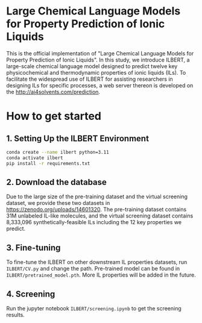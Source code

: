 # Large Chemical Language Models for Property Prediction of Ionic Liquids

This is the official implementation of "Large Chemical Language Models for Property Prediction of Ionic Liquids". In this study, we introduce ILBERT, a large-scale chemical language model designed to predict twelve key physicochemical and thermodynamic properties of ionic liquids (ILs). To facilitate the widespread use of ILBERT for assisting researchers in designing ILs for specific processes, a web server thereon is developed on the http://ai4solvents.com/prediction.

# How to get started

## 1. Setting Up the ILBERT Environment

```bash
conda create --name ilbert python=3.11
conda activate ilbert
pip install -r requirements.txt
```

## 2. Download the database

Due to the large size of the pre-training dataset and the virtual screening dataset, we provide these two datasets in https://zenodo.org/uploads/14601320. The pre-training dataset contains 31M unlabeled IL-like molecules, and the virtual screening dataset contains 8,333,096 synthetically-feasible ILs including the 12 key properties we predict.

## 3. Fine-tuning

To fine-tune the ILBERT on other downstream IL properties datasets, run `ILBERT/CV.py` and change the path. Pre-trained model can be found in `ILBERT/pretrained_model.pth`. More IL properties will be added in the future.

## 4. Screening

Run the jupyter notebook `ILBERT/screening.ipynb` to get the screening results.

